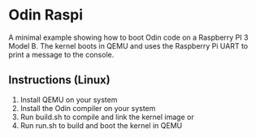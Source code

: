 # Odin Raspi

A minimal example showing how to boot Odin code on a Raspberry PI 3 Model B. The kernel boots in QEMU and uses the Raspberry Pi UART to print a message to the console.

## Instructions (Linux)

1. Install QEMU on your system
2. Install the Odin compiler on your system
3. Run build.sh to compile and link the kernel image or
4. Run run.sh to build and boot the kernel in QEMU
